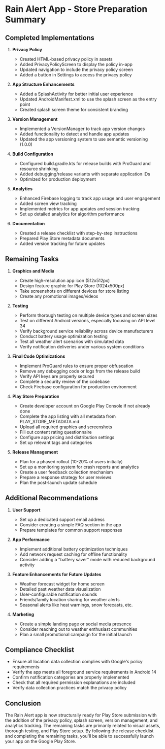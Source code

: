 # Rain Alert App - Store Preparation Summary

## Completed Implementations

1. **Privacy Policy**
   - Created HTML-based privacy policy in assets
   - Added PrivacyPolicyScreen to display the policy in-app
   - Updated navigation to include the privacy policy screen
   - Added a button in Settings to access the privacy policy

2. **App Structure Enhancements**
   - Added a SplashActivity for better initial user experience
   - Updated AndroidManifest.xml to use the splash screen as the entry point
   - Created splash screen theme for consistent branding

3. **Version Management**
   - Implemented a VersionManager to track app version changes
   - Added functionality to detect and handle app updates
   - Updated the app versioning system to use semantic versioning (1.0.0)

4. **Build Configuration**
   - Configured build.gradle.kts for release builds with ProGuard and resource shrinking
   - Added debugging/release variants with separate application IDs
   - Optimized for production deployment

5. **Analytics**
   - Enhanced Firebase logging to track app usage and user engagement
   - Added screen view tracking
   - Implemented metrics for app updates and session tracking
   - Set up detailed analytics for algorithm performance

6. **Documentation**
   - Created a release checklist with step-by-step instructions
   - Prepared Play Store metadata documents
   - Added version tracking for future updates

## Remaining Tasks

1. **Graphics and Media**
   - Create high-resolution app icon (512x512px)
   - Design feature graphic for Play Store (1024x500px)
   - Take screenshots on different devices for store listing
   - Create any promotional images/videos

2. **Testing**
   - Perform thorough testing on multiple device types and screen sizes
   - Test on different Android versions, especially focusing on API level 34
   - Verify background service reliability across device manufacturers
   - Conduct battery usage optimization testing
   - Test all weather alert scenarios with simulated data
   - Verify notification deliveries under various system conditions

3. **Final Code Optimizations**
   - Implement ProGuard rules to ensure proper obfuscation
   - Remove any debugging code or logs from the release build
   - Verify API keys are properly secured
   - Complete a security review of the codebase
   - Check Firebase configuration for production environment

4. **Play Store Preparation**
   - Create developer account on Google Play Console if not already done
   - Complete the app listing with all metadata from PLAY_STORE_METADATA.md
   - Upload all required graphics and screenshots
   - Fill out content rating questionnaire
   - Configure app pricing and distribution settings
   - Set up relevant tags and categories

5. **Release Management**
   - Plan for a phased rollout (10-20% of users initially)
   - Set up a monitoring system for crash reports and analytics
   - Create a user feedback collection mechanism
   - Prepare a response strategy for user reviews
   - Plan the post-launch update schedule

## Additional Recommendations

1. **User Support**
   - Set up a dedicated support email address
   - Consider creating a simple FAQ section in the app
   - Prepare templates for common support responses

2. **App Performance**
   - Implement additional battery optimization techniques
   - Add network request caching for offline functionality
   - Consider adding a "battery saver" mode with reduced background activity

3. **Feature Enhancements for Future Updates**
   - Weather forecast widget for home screen
   - Detailed past weather data visualization
   - User-configurable notification sounds
   - Friends/family location sharing for weather alerts
   - Seasonal alerts like heat warnings, snow forecasts, etc.

4. **Marketing**
   - Create a simple landing page or social media presence
   - Consider reaching out to weather enthusiast communities
   - Plan a small promotional campaign for the initial launch

## Compliance Checklist

- Ensure all location data collection complies with Google's policy requirements
- Verify the app meets all foreground service requirements in Android 14
- Confirm notification categories are properly implemented
- Check that all required permission explanations are included
- Verify data collection practices match the privacy policy

## Conclusion

The Rain Alert app is now structurally ready for Play Store submission with the addition of the privacy policy, splash screen, version management, and analytics tracking. The remaining tasks are primarily related to visual assets, thorough testing, and Play Store setup. By following the release checklist and completing the remaining tasks, you'll be able to successfully launch your app on the Google Play Store.
